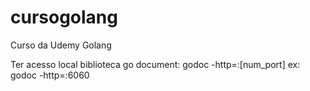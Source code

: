 # cursogolang
Curso da Udemy Golang

Ter acesso local biblioteca go document: godoc -http=:[num_port] ex: godoc -http=:6060

